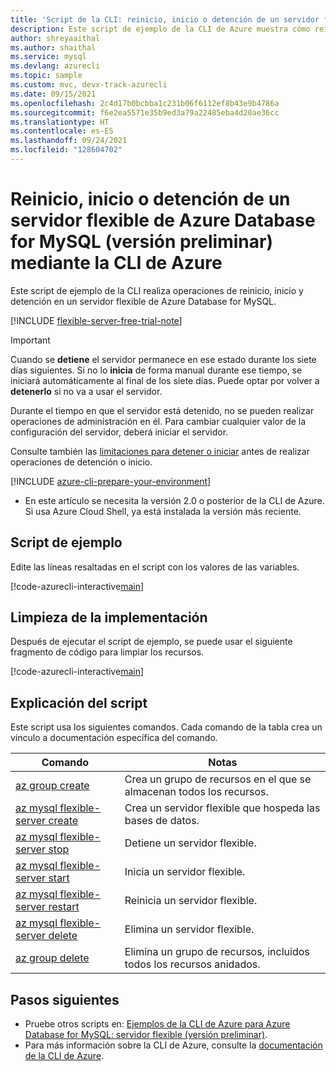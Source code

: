 ```yaml
---
title: 'Script de la CLI: reinicio, inicio o detención de un servidor flexible de Azure Database for MySQL (versión preliminar)'
description: Este script de ejemplo de la CLI de Azure muestra cómo reiniciar, detener o iniciar un servidor flexible de Azure Database for MySQL.
author: shreyaaithal
ms.author: shaithal
ms.service: mysql
ms.devlang: azurecli
ms.topic: sample
ms.custom: mvc, devx-track-azurecli
ms.date: 09/15/2021
ms.openlocfilehash: 2c4d17b0bcbba1c231b06f6112ef8b43e9b4786a
ms.sourcegitcommit: f6e2ea5571e35b9ed3a79a22485eba4d20ae36cc
ms.translationtype: HT
ms.contentlocale: es-ES
ms.lasthandoff: 09/24/2021
ms.locfileid: "128604702"
---
```

# <a name="restartstopstart-an-azure-database-for-mysql---flexible-server-preview-using-azure-cli"></a>Reinicio, inicio o detención de un servidor flexible de Azure Database for MySQL (versión preliminar) mediante la CLI de Azure

Este script de ejemplo de la CLI realiza operaciones de reinicio, inicio y detención en un servidor flexible de Azure Database for MySQL. 

[!INCLUDE [flexible-server-free-trial-note](../../includes/flexible-server-free-trial-note.md)]


> [!IMPORTANT]
> Cuando se **detiene** el servidor permanece en ese estado durante los siete días siguientes. Si no lo **inicia** de forma manual durante ese tiempo, se iniciará automáticamente al final de los siete días. Puede optar por volver a **detenerlo** si no va a usar el servidor.

Durante el tiempo en que el servidor está detenido, no se pueden realizar operaciones de administración en él. Para cambiar cualquier valor de la configuración del servidor, deberá iniciar el servidor. 

Consulte también las [limitaciones para detener o iniciar](../concepts-limitations.md#stopstart-operation) antes de realizar operaciones de detención o inicio.


[!INCLUDE [azure-cli-prepare-your-environment](../../../../includes/azure-cli-prepare-your-environment.md)]

- En este artículo se necesita la versión 2.0 o posterior de la CLI de Azure. Si usa Azure Cloud Shell, ya está instalada la versión más reciente. 

## <a name="sample-script"></a>Script de ejemplo

Edite las líneas resaltadas en el script con los valores de las variables.

[!code-azurecli-interactive[main](../../../../cli_scripts/mysql/flexible-server/manage-server/restart-start-stop.sh?highlight=7,10-11 "Create a server, perform restart / start / stop operations.")]

## <a name="clean-up-deployment"></a>Limpieza de la implementación

Después de ejecutar el script de ejemplo, se puede usar el siguiente fragmento de código para limpiar los recursos.

[!code-azurecli-interactive[main](../../../../cli_scripts/mysql/flexible-server/manage-server/clean-up-resources.sh?highlight=4 "Clean up resources.")]

## <a name="script-explanation"></a>Explicación del script

Este script usa los siguientes comandos. Cada comando de la tabla crea un vínculo a documentación específica del comando.

| **Comando** | **Notas** |
|---|---|
|[az group create](/cli/azure/group#az_group_create)|Crea un grupo de recursos en el que se almacenan todos los recursos.|
|[az mysql flexible-server create](/cli/azure/mysql/flexible-server#az_mysql_flexible_server_create)|Crea un servidor flexible que hospeda las bases de datos.|
|[az mysql flexible-server stop](/cli/azure/mysql/flexible-server#az_mysql_flexible_server_stop)|Detiene un servidor flexible.|
|[az mysql flexible-server start](/cli/azure/mysql/flexible-server#az_mysql_flexible_server_start)|Inicia un servidor flexible.|
|[az mysql flexible-server restart](/cli/azure/mysql/flexible-server#az_mysql_flexible_server_restart)|Reinicia un servidor flexible.|
|[az mysql flexible-server delete](/cli/azure/mysql/flexible-server#az_mysql_flexible_server_delete)|Elimina un servidor flexible.|
|[az group delete](/cli/azure/group#az_group_delete) | Elimina un grupo de recursos, incluidos todos los recursos anidados.|

## <a name="next-steps"></a>Pasos siguientes

- Pruebe otros scripts en: [Ejemplos de la CLI de Azure para Azure Database for MySQL: servidor flexible (versión preliminar)](../sample-scripts-azure-cli.md).
- Para más información sobre la CLI de Azure, consulte la [documentación de la CLI de Azure](/cli/azure).